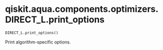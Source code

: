 # qiskit.aqua.components.optimizers.DIRECT\_L.print\_options

`DIRECT_L.print_options()`

Print algorithm-specific options.
